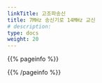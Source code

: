 ```yaml
---
linkTitle: 고조파송신
title: 7MHz 송신기로 14MHz 교신
# description: 
type: docs
weight: 20
---
```


{{% pageinfo %}}

{{% /pageinfo %}} 